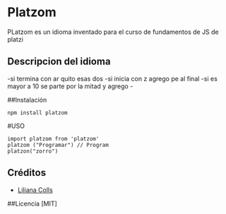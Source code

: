 # Platzom

PLatzom es un idioma inventado para el curso de fundamentos de JS de platzi

## Descripcion del idioma

-si termina con ar quito esas dos
-si inicia con z agrego pe al final
-si es mayor a 10 se parte por la mitad y agrego -

##Instalación
```
npm install platzom
```

#USO
```
import platzom from 'platzom'
platzom ("Programar") // Program
platzon("zorro")

````
## Créditos
- [Liliana Colls](https://twitter.com/@lilicolls)


##Licencia
[MIT]